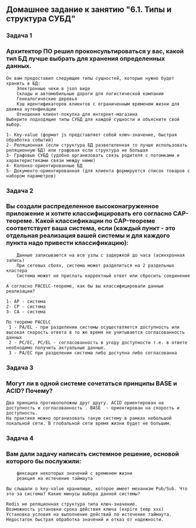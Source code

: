 ## Домашнее задание к занятию "6.1. Типы и структура СУБД"

### Задача 1
### Архитектор ПО решил проконсультироваться у вас, какой тип БД лучше выбрать для хранения определенных данных.
```
Он вам предоставил следующие типы сущностей, которые нужно будет хранить в БД:
    Электронные чеки в json виде
    Склады и автомобильные дороги для логистической компании
    Генеалогические деревья
    Кэш идентификаторов клиентов с ограниченным временем жизни для движка аутенфикации
    Отношения клиент-покупка для интернет-магазина
Выберите подходящие типы СУБД для каждой сущности и объясните свой выбор.
```
```
1- Key-value (формат js представляет собой ключ-значение, быстрая обработка событий)
2- Реляционная (если структура БД разветвленная то лучше использовать реляционную БД) или графовая если структура не большая
3- Графовые СУБД (удобно организовать связь родителя с потомками и характеристиками связи между ними)
4- Колонко-ориентированные БД  
5- Документо-ориентированная (для клиента формируется список товаров с набором параметров)
```
### Задача 2
### Вы создали распределенное высоконагруженное приложение и хотите классифицировать его согласно CAP-теореме. Какой классификации по CAP-теореме соответствует ваша система, если     (каждый пункт - это отдельная реализация вашей системы и для каждого пункта надо привести классификацию):
````
    Данные записываются на все узлы с задержкой до часа (асинхронная запись)
    При сетевых сбоях, система может разделиться на 2 раздельных кластера
    Система может не прислать корректный ответ или сбросить соединение

А согласно PACELC-теореме, как бы вы классифицировали данные реализации?
````
````
1- AP - система
2- CP - система
3- CA - система 

По теореме PACELC
 1 - PA/EL - при разделении системы осуществляется доступность или высокая скорость ответа в то же время не учитывается согласованность данных 
 2 - PC/EC, PC/EL - согласованность в угоду доступности т.е. в ответе необходимо получить актуальные данные.
 3 - PA/EC при разделении система либо доступна либо согласованна
````
 
### Задача 3
### Могут ли в одной системе сочетаться принципы BASE и ACID? Почему?
````
Два принципа противоположны друг другу. ACID ориентирован на доступность и согласованность . BASE  - ориентирован на скорость и доступность.
На практике можно организовать такую систему в рамках небольшой локальной сети. В глобальной сети время жизни будет не большим.  
````

### Задача 4
### Вам дали задачу написать системное решение, основой которого бы послужили:
````
    фиксация некоторых значений с временем жизни
    реакция на истечение таймаута

Вы слышали о key-value хранилище, которое имеет механизм Pub/Sub. Что это за система? Какие минусы выбора данной системы?
````
````
Redis не реляционная структура типа ключ-значение.
Возможность установки срока действия ключа (expire temp xxx)
Установка условия на выполнение действий по истечение таймаута.
Недостаток быстрая обработка значений и отказ от надежности.

````
